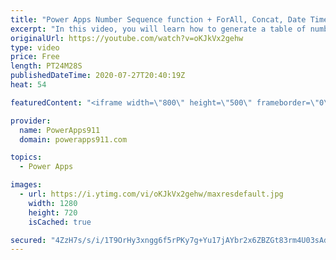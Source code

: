 ```yaml
---
title: "Power Apps Number Sequence function + ForAll, Concat, Date Times, and strings"
excerpt: "In this video, you will learn how to generate a table of numbers using the Sequence function. Then after covering the basics we dive into how to use sequence with dates, text, random numbers, controls, ForAll, Concat, LookUp, Patch and more. Lots of little things in this video.  Power Apps Training at"
originalUrl: https://youtube.com/watch?v=oKJkVx2gehw
type: video
price: Free
length: PT24M28S
publishedDateTime: 2020-07-27T20:40:19Z
heat: 54

featuredContent: "<iframe width=\"800\" height=\"500\" frameborder=\"0\" src=\"https://www.youtube.com/embed/oKJkVx2gehw\" allow=\"accelerometer; autoplay; encrypted-media; gyroscope; picture-in-picture\" allowfullscreen></iframe>"

provider:
  name: PowerApps911
  domain: powerapps911.com

topics:
  - Power Apps

images:
  - url: https://i.ytimg.com/vi/oKJkVx2gehw/maxresdefault.jpg
    width: 1280
    height: 720
    isCached: true

secured: "4ZzH7s/s/i/1T9OrHy3xngg6f5rPKy7g+Yu17jAYbr2x6ZBZGt83rm4U03sAdqCMWjbVhh3PVF7LQAzyTBFc/G4zFhjmmd9KhRMOJvhsZu2Lmq8hpbMCVIVOcIRjGv6RLc2+T+sd9I+DSWKvSDd99OYFsCED8YccBP0zR4MjBsYOd6BrBh1Sunogb/F5we7eGyyjjJLWnTFxQcUSpgb4KO0aJqIZu59m3FKI9/dbkelFtR3IytqS30Hdd5aBv+sBXoLPynCsGV5EDXkNr727Cp0/AFLWGXl209g471o/IAIPpH+XkidbQ08Zjjvgp55z0xRtFwUIXJQBsDD1SrBYLxoTccu74IKTf0uVHXSMsdYXyOHEChrrU8ifWO/UINqeGKIXGSgaJgqvUR9UU6xSvehFf0ukM3cbPSDOrdU7B68=;Rn3sK7htWea4pp32V/u0SA=="
---
```


